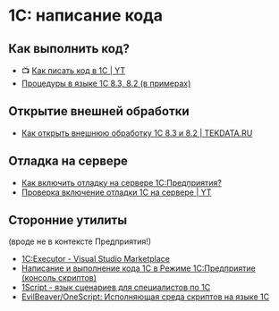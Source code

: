 # 1C: написание кода

## Как выполнить код?

- :tv: [Как писать код в 1С | YT](https://www.youtube.com/watch?v=WEf750MeZDE)
- [Процедуры в языке 1С 8.3, 8.2 (в примерах)](https://helpme1s.ru/procedury-v-yazyke-1s-8-v-primerax)

## Открытие внешней обработки

- [Как открыть внешнюю обработку 1С 8.3 и 8.2 | TEKDATA.RU](https://tekdata.ru/kak-otkryt-vneshshnyuyu-obrabotku-1s-82-83/)

## Отладка на сервере

- [Как включить отладку на сервере 1С:Предприятия?](https://softonit.ru/blog/articles/1c/debug-server-1c)
- [Проверка включение отладки 1С на сервере | YT](https://www.youtube.com/watch?v=Ym6oNB13vgI)

## Сторонние утилиты

(вроде не в контексте Предприятия!)

- [1C:Executor - Visual Studio Marketplace](https://marketplace.visualstudio.com/items?itemName=1c-soft.1c-executor-plugin)
- [Написание и выполнение кода 1С в Режиме 1С:Предприятие (консоль скриптов)](https://infostart.ru/1c/tools/178496)
- [1Script - язык сценариев для специалистов по 1С](https://oscript.io/)
- [EvilBeaver/OneScript: Исполняющая среда скриптов на языке 1С](https://github.com/EvilBeaver/OneScript)